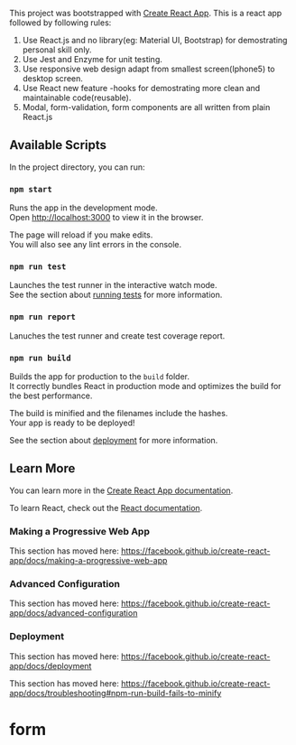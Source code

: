 This project was bootstrapped with [Create React App](https://github.com/facebook/create-react-app).
This is a react app followed by following rules:

1. Use React.js and no library(eg: Material UI, Bootstrap) for demostrating personal skill only.
2. Use Jest and Enzyme for unit testing.
3. Use responsive web design adapt from smallest screen(Iphone5) to desktop screen.
4. Use React new feature -hooks for demostrating more clean and maintainable code(reusable).
5. Modal, form-validation, form components are all written from plain React.js


## Available Scripts

In the project directory, you can run:

### `npm start`

Runs the app in the development mode.<br />
Open [http://localhost:3000](http://localhost:3000) to view it in the browser.

The page will reload if you make edits.<br />
You will also see any lint errors in the console.

### `npm run test`

Launches the test runner in the interactive watch mode.<br />
See the section about [running tests](https://facebook.github.io/create-react-app/docs/running-tests) for more information.
### `npm run report`
Lanuches the test runner and create test coverage report.

### `npm run build`

Builds the app for production to the `build` folder.<br />
It correctly bundles React in production mode and optimizes the build for the best performance.

The build is minified and the filenames include the hashes.<br />
Your app is ready to be deployed!

See the section about [deployment](https://facebook.github.io/create-react-app/docs/deployment) for more information.




## Learn More

You can learn more in the [Create React App documentation](https://facebook.github.io/create-react-app/docs/getting-started).

To learn React, check out the [React documentation](https://reactjs.org/).


### Making a Progressive Web App

This section has moved here: https://facebook.github.io/create-react-app/docs/making-a-progressive-web-app

### Advanced Configuration

This section has moved here: https://facebook.github.io/create-react-app/docs/advanced-configuration

### Deployment

This section has moved here: https://facebook.github.io/create-react-app/docs/deployment


This section has moved here: https://facebook.github.io/create-react-app/docs/troubleshooting#npm-run-build-fails-to-minify
# form
